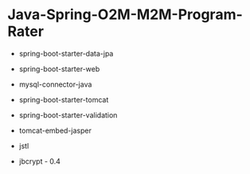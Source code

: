# Java-Spring-O2M-M2M-Program-Rater

- spring-boot-starter-data-jpa

- spring-boot-starter-web

- mysql-connector-java

- spring-boot-starter-tomcat

- spring-boot-starter-validation

- tomcat-embed-jasper

- jstl

- jbcrypt - 0.4
